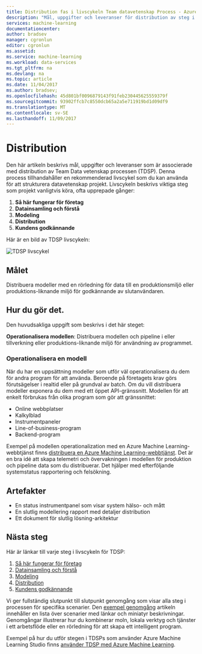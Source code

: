 ```yaml
---
title: Distribution fas i livscykeln Team datavetenskap Process - Azure | Microsoft Docs
description: "Mål, uppgifter och leveranser för distribution av steg i datavetenskap projekt"
services: machine-learning
documentationcenter: 
author: bradsev
manager: cgronlun
editor: cgronlun
ms.assetid: 
ms.service: machine-learning
ms.workload: data-services
ms.tgt_pltfrm: na
ms.devlang: na
ms.topic: article
ms.date: 11/04/2017
ms.author: bradsev;
ms.openlocfilehash: 45d801bf0096879143f91feb230445625559379f
ms.sourcegitcommit: 93902ffcb7c8550dcb65a2a5e711919bd1d09df9
ms.translationtype: MT
ms.contentlocale: sv-SE
ms.lasthandoff: 11/09/2017
---
```

# <a name="deployment"></a>Distribution

Den här artikeln beskrivs mål, uppgifter och leveranser som är associerade med distribution av Team Data vetenskap processen (TDSP). Denna process tillhandahåller en rekommenderad livscykel som du kan använda för att strukturera datavetenskap projekt. Livscykeln beskrivs viktiga steg som projekt vanligtvis köra, ofta upprepade gånger:

   1. **Så här fungerar för företag**
   2. **Datainsamling och förstå**
   3. **Modeling**
   4. **Distribution**
   5. **Kundens godkännande**

Här är en bild av TDSP livscykeln: 

![TDSP livscykel](./media/lifecycle/tdsp-lifecycle2.png) 


## <a name="goal"></a>Målet
Distribuera modeller med en rörledning för data till en produktionsmiljö eller produktions-liknande miljö för godkännande av slutanvändaren. 

## <a name="how-to-do-it"></a>Hur du gör det.
Den huvudsakliga uppgift som beskrivs i det här steget:

**Operationalisera modellen**: Distribuera modellen och pipeline i eller tillverkning eller produktions-liknande miljö för användning av programmet.

### <a name="operationalize-a-model"></a>Operationalisera en modell
När du har en uppsättning modeller som utför väl operationalisera du dem för andra program för att använda. Beroende på företagets krav görs förutsägelser i realtid eller på grundval av batch. Om du vill distribuera modeller exponera du dem med ett öppet API-gränssnitt. Modellen för att enkelt förbrukas från olika program som gör att gränssnittet:

   * Online webbplatser
   * Kalkylblad 
   * Instrumentpaneler
   * Line-of-business-program 
   * Backend-program 

Exempel på modellen operationalization med en Azure Machine Learning-webbtjänst finns [distribuera en Azure Machine Learning-webbtjänst](../studio/publish-a-machine-learning-web-service.md). Det är en bra idé att skapa telemetri och övervakningen i modellen för produktion och pipeline data som du distribuerar. Det hjälper med efterföljande systemstatus rapportering och felsökning.  

## <a name="artifacts"></a>Artefakter

* En status instrumentpanel som visar system hälso- och mått
* En slutlig modellering rapport med detaljer distribution
* Ett dokument för slutlig lösning-arkitektur


## <a name="next-steps"></a>Nästa steg

Här är länkar till varje steg i livscykeln för TDSP:

   1. [Så här fungerar för företag](lifecycle-business-understanding.md)
   2. [Datainsamling och förstå](lifecycle-data.md)
   3. [Modeling](lifecycle-modeling.md)
   4. [Distribution](lifecycle-deployment.md)
   5. [Kundens godkännande](lifecycle-acceptance.md)

Vi ger fullständig slutpunkt till slutpunkt genomgång som visar alla steg i processen för specifika scenarier. Den [exempel genomgång](walkthroughs.md) artikeln innehåller en lista över scenarier med länkar och miniatyr beskrivningar. Genomgångar illustrerar hur du kombinerar moln, lokala verktyg och tjänster i ett arbetsflöde eller en rörledning för att skapa ett intelligent program. 

Exempel på hur du utför stegen i TDSPs som använder Azure Machine Learning Studio finns [använder TDSP med Azure Machine Learning](http://aka.ms/datascienceprocess).
